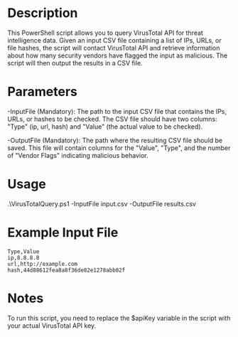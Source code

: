 # Description

This PowerShell script allows you to query VirusTotal API for threat intelligence data. Given an input CSV file containing a list of IPs, URLs, or file hashes, the script will contact VirusTotal API and retrieve information about how many security vendors have flagged the input as malicious. The script will then output the results in a CSV file.

# Parameters
-InputFile (Mandatory): The path to the input CSV file that contains the IPs, URLs, or hashes to be checked. The CSV file should have two columns: "Type" (ip, url, hash) and "Value" (the actual value to be checked).

-OutputFile (Mandatory): The path where the resulting CSV file should be saved. This file will contain columns for the "Value", "Type", and the number of "Vendor Flags" indicating malicious behavior.

# Usage

.\VirusTotalQuery.ps1 -InputFile input.csv -OutputFile results.csv

# Example Input File
```
Type,Value
ip,8.8.8.8
url,http://example.com
hash,44d88612fea8a8f36de82e1278abb02f
```

# Notes
To run this script, you need to replace the $apiKey variable in the script with your actual VirusTotal API key.
